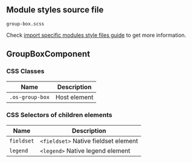 ## Module styles source file

`group-box.scss`

Check [import specific modules style files guide](https://github.com/dreyliky/ngx-os/blob/master/src/app/library/docs/guides/import-specific-modules-style-files.md)
to get more information.

## GroupBoxComponent

### CSS Classes
| Name            | Description                       |
| --------------- | --------------------------------- |
| `.os-group-box` | Host element                      |

### CSS Selectors of children elements
| Name        | Description                          |
| ------------| ------------------------------------ |
| `fieldset`  | `<fieldset>` Native fieldset element |
| `legend`    | `<legend>` Native legend element     |
